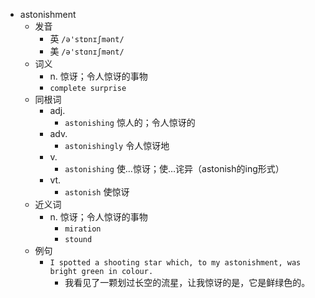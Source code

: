 - astonishment
  - 发音
    - 英 `/ə'stɒnɪʃmənt/`
    - 美 `/ə'stɑnɪʃmənt/`
  - 词义
    - n. 惊讶；令人惊讶的事物
    - `complete surprise`
  - 同根词
    - adj.
      - `astonishing` 惊人的；令人惊讶的
    - adv.
      - `astonishingly` 令人惊讶地
    - v.
      - `astonishing` 使…惊讶；使…诧异（astonish的ing形式）
    - vt.
      - `astonish` 使惊讶
  - 近义词
    - n. 惊讶；令人惊讶的事物
      - `miration`
      - `stound`
  - 例句
    - `I spotted a shooting star which, to my astonishment, was bright green in colour.`
      - 我看见了一颗划过长空的流星，让我惊讶的是，它是鲜绿色的。

